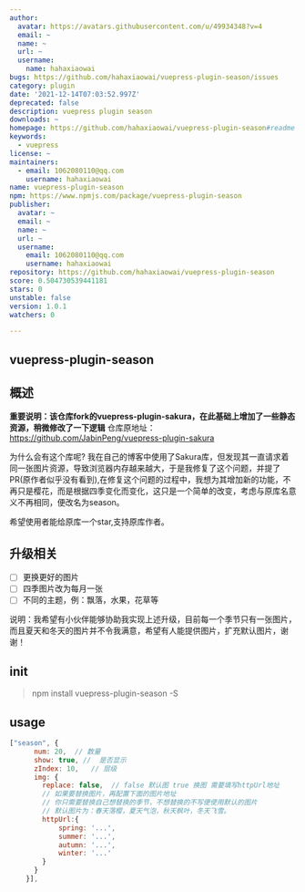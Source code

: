 ```yaml
---
author:
  avatar: https://avatars.githubusercontent.com/u/49934348?v=4
  email: ~
  name: ~
  url: ~
  username:
    name: hahaxiaowai
bugs: https://github.com/hahaxiaowai/vuepress-plugin-season/issues
category: plugin
date: '2021-12-14T07:03:52.997Z'
deprecated: false
description: vuepress plugin season
downloads: ~
homepage: https://github.com/hahaxiaowai/vuepress-plugin-season#readme
keywords:
  - vuepress
license: ~
maintainers:
  - email: 1062080110@qq.com
    username: hahaxiaowai
name: vuepress-plugin-season
npm: https://www.npmjs.com/package/vuepress-plugin-season
publisher:
  avatar: ~
  email: ~
  name: ~
  url: ~
  username:
    email: 1062080110@qq.com
    username: hahaxiaowai
repository: https://github.com/hahaxiaowai/vuepress-plugin-season
score: 0.504730539441181
stars: 0
unstable: false
version: 1.0.1
watchers: 0

---
```


## vuepress-plugin-season
## 概述

**重要说明：该仓库fork的vuepress-plugin-sakura，在此基础上增加了一些静态资源，稍微修改了一下逻辑**
仓库原地址：https://github.com/JabinPeng/vuepress-plugin-sakura

为什么会有这个库呢? 我在自己的博客中使用了Sakura库，但发现其一直请求着同一张图片资源，导致浏览器内存越来越大，于是我修复了这个问题，并提了PR(原作者似乎没有看到),在修复这个问题的过程中，我想为其增加新的功能，不再只是樱花，而是根据四季变化而变化，这只是一个简单的改变，考虑与原库名意义不再相同，便改名为season。

希望使用者能给原库一个star,支持原库作者。

## 升级相关
- [ ] 更换更好的图片
- [ ] 四季图片改为每月一张
- [ ] 不同的主题，例：飘落，水果，花草等

说明：我希望有小伙伴能够协助我实现上述升级，目前每一个季节只有一张图片，而且夏天和冬天的图片并不令我满意，希望有人能提供图片，扩充默认图片，谢谢！

## init
> npm install vuepress-plugin-season -S

## usage
``` js
["season", {
      num: 20,  // 数量
      show: true, //  是否显示
      zIndex: 10,   // 层级
      img: {
        replace: false,  // false 默认图 true 换图 需要填写httpUrl地址
        // 如果要替换图片，再配置下面的图片地址
        // 你只需要替换自己想替换的季节，不想替换的不写便使用默认的图片
        // 默认图片为：春天落樱，夏天气泡，秋天枫叶，冬天飞雪。
        httpUrl:{
            spring: '...',
            summer: '...',
            autumn: '...',
            winter: '...'
        }
      }
    }],
```




